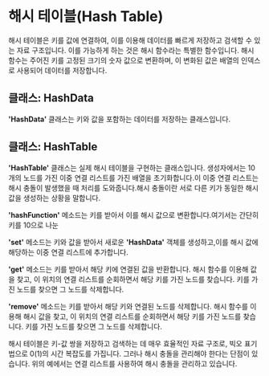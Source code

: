 # 해시 테이블(Hash Table)

해시 테이블은 키를 값에 연결하여, 이를 이용해 데이터를 빠르게 저장하고 검색할 수 있는 자료 구조입니다.
이를 가능하게 하는 것은 해시 함수라는 특별한 함수입니다. 해시 함수는 주어진 키를 고정된 크기의 숫자 값으로 변환하며,
이 변화된 값은 배열의 인덱스로 사용되어 데이터를 저장합니다.

## 클래스: HashData
**'HashData'** 클래스는 키와 값을 포함하는 데이터를 저장하는 클래스입니다.

## 클래스: HashTable
**'HashTable'** 클래스는 실제 해시 테이블을 구현하는 클래스입니다.
생성자에서는 10개의 노드를 가진 이중 연결 리스트를 가진 배열을 초기화합니다.이 이중 연결 리스트는 해시 충돌이 발생했을 때 처리를 도와줍니다.해시 충돌이란 서로 다른 키가 동일한 해시 값을 생성하는 상황을 말합니다.

**'hashFunction'** 메소드는 키를 받아서 이를 해시 값으로 변환합니다.여기서는 간단히 키를 10으로 나눈

**'set'** 메소드는 키와 값을 받아서 새로운 **'HashData'** 객체를 생성하고,이를 해시 값에 해당하는 이중 연결 리스트에 추가합니다.

**'get'** 메소드는 키를 받아서 해당 키에 연결된 값을 반환합니다. 해시 함수를 이용해 값을 찾고, 이 위치의 연결 리스트를 순회하면서 해당 키를 가진 노드를 찾습니다.
키를 가진 노드를 찾으면 그 노드를 삭제합니다.

**'remove'** 메소드는 키를 받아서 해당 키와 연결된 노드를 삭제합니다. 해시 함수를 이용해 해시 값을 찾고, 이 위치의 연결 리스트를 순회하면서 해당 키를 가진 노드를 찾습니다.
키를 가진 노드를 찾으면 그 노드를 삭제합니다.

해시 테이블은 키-값 쌍을 저장하고 검색하는 데 매우 효율적인 자료 구조로, 빅오 표기법으로 0(1)의 시간 복잡도를 가집니다. 그러나 해시 충돌을 관리해야 한다는 단점이 있습니다. 위의 예에서는 연결 리스트를 사용하여 해시 충돌을 관리하고 있습니다.




